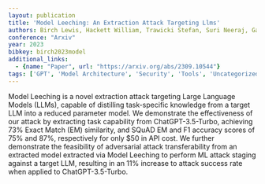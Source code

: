 ```yaml
---
layout: publication
title: 'Model Leeching: An Extraction Attack Targeting Llms'
authors: Birch Lewis, Hackett William, Trawicki Stefan, Suri Neeraj, Garraghan Peter
conference: "Arxiv"
year: 2023
bibkey: birch2023model
additional_links:
  - {name: "Paper", url: "https://arxiv.org/abs/2309.10544"}
tags: ['GPT', 'Model Architecture', 'Security', 'Tools', 'Uncategorized']
---
```

Model Leeching is a novel extraction attack targeting Large Language Models
(LLMs), capable of distilling task-specific knowledge from a target LLM into a
reduced parameter model. We demonstrate the effectiveness of our attack by
extracting task capability from ChatGPT-3.5-Turbo, achieving 73% Exact Match
(EM) similarity, and SQuAD EM and F1 accuracy scores of 75% and 87%,
respectively for only $50 in API cost. We further demonstrate the feasibility
of adversarial attack transferability from an extracted model extracted via
Model Leeching to perform ML attack staging against a target LLM, resulting in
an 11% increase to attack success rate when applied to ChatGPT-3.5-Turbo.
